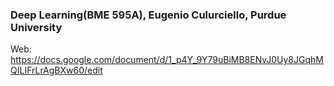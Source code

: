 ### Deep Learning(BME 595A), Eugenio Culurciello, Purdue University
Web: https://docs.google.com/document/d/1_p4Y_9Y79uBiMB8ENvJ0Uy8JGqhMQILIFrLrAgBXw60/edit
